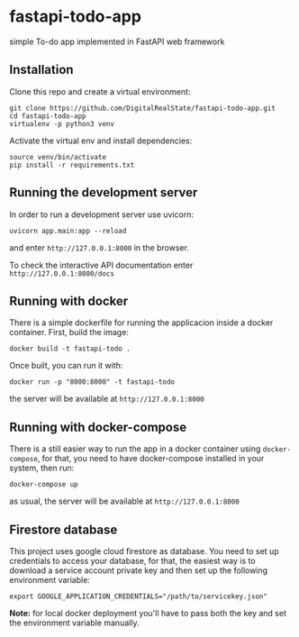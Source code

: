 # fastapi-todo-app
simple To-do app implemented in FastAPI web framework

## Installation
Clone this repo and create a virtual environment:

```
git clone https://github.com/DigitalRealState/fastapi-todo-app.git
cd fastapi-todo-app
virtualenv -p python3 venv
```

Activate the virtual env and install dependencies:

```
source venv/bin/activate
pip install -r requirements.txt
```

## Running the development server
In order to run a development server use uvicorn:

```
uvicorn app.main:app --reload
```

and enter `http://127.0.0.1:8000` in the browser.

To check the interactive API documentation enter ` http://127.0.0.1:8000/docs`

## Running with docker
There is a simple dockerfile for running the applicacion inside a docker container. First, build the image:
```
docker build -t fastapi-todo .
```
Once built, you can run it with:
```
docker run -p "8000:8000" -t fastapi-todo
```
the server will be available at `http://127.0.0.1:8000`

## Running with docker-compose
There is a still easier way to run the app in a docker container using `docker-compose`, for that, you need
to have docker-compose installed in your system, then run:
```
docker-compose up
```
as usual, the server will be available at `http://127.0.0.1:8000`

## Firestore database
This project uses google cloud firestore as database. You need to set up credentials to access your database, 
for that, the easiest way is to download a service account private key and then set up the following environment
variable:

```
export GOOGLE_APPLICATION_CREDENTIALS="/path/to/servicekey.json"
```

**Note:** for local docker deployment you'll have to pass both the key and set the environment variable manually.
